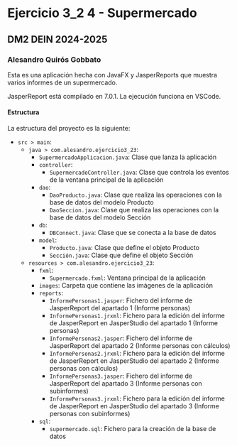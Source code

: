 # Ejercicio 3_2 4 - Supermercado
## DM2 DEIN 2024-2025
### Alesandro Quirós Gobbato

Esta es una aplicación hecha con JavaFX y JasperReports que muestra varios informes de un supermercado.

JasperReport está compilado en 7.0.1. La ejecución funciona en VSCode.

#### Estructura

La estructura del proyecto es la siguiente:
- `src > main`:
    - `java > com.alesandro.ejercicio3_23`:
        - `SupermercadoApplicacion.java`: Clase que lanza la aplicación
        - `controller`:
          - `SupermercadoController.java`: Clase que controla los eventos de la ventana principal de la aplicación
        - `dao`:
          - `DaoProducto.java`: Clase que realiza las operaciones con la base de datos del modelo Producto
          - `DaoSeccion.java`: Clase que realiza las operaciones con la base de datos del modelo Sección
        - `db`:
          - `DBConnect.java`: Clase que se conecta a la base de datos
        - `model`:
          - `Producto.java`: Clase que define el objeto Producto
          - `Sección.java`: Clase que define el objeto Sección
    - `resources > com.alesandro.ejercicio3_23`:
        - `fxml`:
          - `Supermercado.fxml`: Ventana principal de la aplicación
        - `images`: Carpeta que contiene las imágenes de la aplicación
        - `reports`:
          - `InformePersonas1.jasper`: Fichero del informe de JasperReport del apartado 1 (Informe personas)
          - `InformePersonas1.jrxml`: Fichero para la edición del informe de JasperReport en JasperStudio del apartado 1 (Informe personas)
          - `InformePersonas2.jasper`: Fichero del informe de JasperReport del apartado 2 (Informe personas con cálculos)
          - `InformePersonas2.jrxml`: Fichero para la edición del informe de JasperReport en JasperStudio del apartado 2 (Informe personas con cálculos)
          - `InformePersonas3.jasper`: Fichero del informe de JasperReport del apartado 3 (Informe personas con subinformes)
          - `InformePersonas3.jrxml`: Fichero para la edición del informe de JasperReport en JasperStudio del apartado 3 (Informe personas con subinformes)
        - `sql`:
          - `supermercado.sql`: Fichero para la creación de la base de datos
